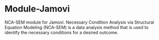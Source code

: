 # Module-Jamovi
NCA-SEM module for Jamovi. Necessary Condition Analysis via Structural Equation Modeling (NCA-SEM) is a data analysis method that is used to identify the necessary conditions for a desired outcome.
